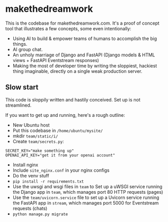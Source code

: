 # makethedreamwork

This is the codebase for makethedreamwork.com.
It's a proof of concept tool that illustrates a few concepts, some even intentionally:

* Using AI to build & empower teams of humans to accomplish the big things.
* AI group chat.
* An unholy marriage of Django and FastAPI (Django models & HTML views + FastAPI Eventstream responses)
* Making the most of developer time by writing the sloppiest, hackiest thing imaginable, directly on a single weak production server.

## Slow start

This code is sloppily written and hastily conceived. Set up is not streamlined.

If you want to get up and running, here's a rough outline:

* New Ubuntu host
* Put this codebase in `/home/ubuntu/mysite/`
* mkdir `team/static/i/`
* Create `team/secrets.py`:
```
SECRET_KEY="make something up"
OPENAI_API_KEY="get it from your openai account"
```
* Install nginx
* Include `site_nginx.conf` in your nginx configs
* Do the venv stuff
* `pip install -r requirements.txt`
* Use the uwsgi and wsgi files in `team` to Set up a uWSGI service running the Django app in `team`, which manages port 80 HTTP requests (pages)
* Use the `team/uvicorn.service` file to set up a Uvicorn service running the FastAPI app in `stream`, which manages port 5000 for Eventstream requests (chats)
* `python manage.py migrate`

